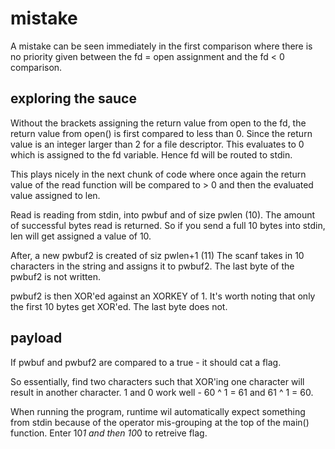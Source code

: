# mistake

A mistake can be seen immediately in the first comparison where there is no priority given 
between the fd = open assignment and the fd < 0 comparison.

## exploring the sauce

Without the brackets assigning the return value from open to the fd, the return value from open()
is first compared to less than 0. Since the return value is an integer larger than 2 for a file
descriptor. This evaluates to 0 which is assigned to the fd variable. Hence fd will be routed to 
stdin.

This plays nicely in the next chunk of code where once again the return value of the read function
will be compared to > 0 and then the evaluated value assigned to len.

Read is reading from stdin, into pwbuf and of size pwlen (10). The amount of successful bytes
read is returned. So if you send a full 10 bytes into stdin, len will get assigned a value of 10.

After, a new pwbuf2 is created of siz pwlen+1 (11) The scanf takes in 10 characters in the string
and assigns it to pwbuf2. The last byte of the pwbuf2 is not written.

pwbuf2 is then XOR'ed against an XORKEY of 1. It's worth noting that only the first 10 bytes get
XOR'ed. The last byte does not.

## payload

If pwbuf and pwbuf2 are compared to a true - it should cat a flag.

So essentially, find two characters such that XOR'ing one character will result in another 
character. 1 and 0 work well - 60 ^ 1 = 61 and 61 ^ 1 = 60.

When running the program, runtime wil automatically expect something from stdin because of the
operator mis-grouping at the top of the main() function. Enter 10*1 and then 10*0 to retreive flag.


